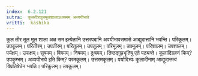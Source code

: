 ```yaml
---
index:  6.2.121
sutra:  कूलतीरतूलमूलशालाऽक्षसमम् अव्ययीभावे
vritti:  kashika 
---
```


कूल तीर तूल मूल शाला अक्ष सम इत्येतानि उत्तरपदानि अवयीभावसमासे आद्युदात्तानि भवन्ति। परिकूलम्। उपकूलम्। परितीरम्। उपतीरम्। परितूलम्। उपतूलम्। परिमूलम्। उपमूलम्। परिशालम्। उपशालम्। पर्यक्षम्। उपाक्षम्। सुषमम्। विषमम्। निषमम्। दुःषमम्। तिष्ठद्गुप्रभृतिषु एते पठ्यन्ते। कूलादिग्रहणं किम्? उपकुम्भम्। अव्ययीभावे इति किम्? परमकूलम्। उत्तरमकूलम्। पर्यादिभ्यः कूलादीनाम् आद्युदात्तत्वं विप्रतिषेधेन भवति। परिकूलम्। उपकूलम्।

